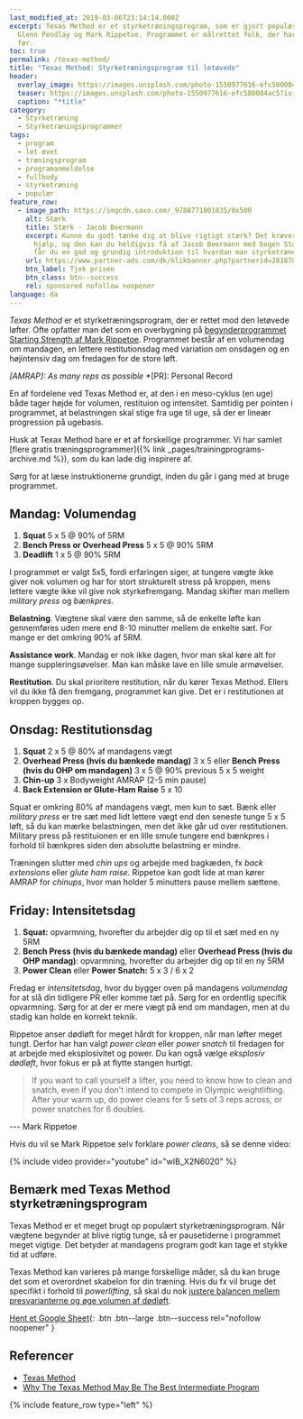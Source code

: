 ```yaml
---
last_modified_at: 2019-03-06T23:14:14.000Z
excerpt: Texas Method er et styrketræningsprogram, som er gjort populært af
  Glenn Pendlay og Mark Rippetoe. Programmet er målrettet folk, der har løftet
  før.
toc: true
permalink: /texas-method/
title: "Texas Method: Styrketræningsprogram til letøvede"
header:
  overlay_image: https://images.unsplash.com/photo-1550977616-efc580084ac5?ixid=MnwxMjA3fDB8MHxwaG90by1wYWdlfHx8fGVufDB8fHx8&ixlib=rb-1.2.1&auto=format&fit=crop&h=630&w=1200&q=10
  teaser: https://images.unsplash.com/photo-1550977616-efc580084ac5?ixid=MnwxMjA3fDB8MHxwaG90by1wYWdlfHx8fGVufDB8fHx8&ixlib=rb-1.2.1&auto=format&fit=crop&h=300&w=400&q=10
  caption: "*title"
category:
  - Styrketræning
  - Styrketræningsprogrammer
tags:
  - program
  - let øvet
  - træningsprogram
  - programanmeldelse
  - fullbody
  - styrketræning
  - populær
feature_row:
  - image_path: https://imgcdn.saxo.com/_9788771801835/0x500
    alt: Stærk
    title: Stærk - Jacob Beermann
    excerpt: Kunne du godt tænke dig at blive rigtigt stærk? Det kræver den rette
      hjælp, og den kan du heldigvis få af Jacob Beermann med bogen Stærk. Her
      får du en god og grundig introduktion til hvordan man styrketræner bedst.
    url: https://www.partner-ads.com/dk/klikbanner.php?partnerid=28187&bannerid=43264&htmlurl=https://www.saxo.com/dk/staerk_jacob-beermann_haeftet_9788771801835
    btn_label: Tjek prisen
    btn_class: btn--success
    rel: sponsored nofollow noopener
language: da
---
```


*Texas Method* er et styrketræningsprogram, der er rettet mod den letøvede løfter. Ofte opfatter man det som en overbygning på [begynderprogrammet Starting Strength af Mark Rippetoe](/starting-strength-styrketraeningsprogram/). Programmet består af en volumendag om mandagen, en lettere restitutionsdag med variation om onsdagen og en højintensiv dag om fredagen for de store løft.

*[AMRAP]: As many reps as possible*
*[PR]: Personal Record

En af fordelene ved Texas Method er, at den i en meso-cyklus (en uge) både tager højde for volumen, restituion og intensitet. Samtidig per pointen i programmet, at belastningen skal stige fra uge til uge, så der er lineær progression på ugebasis.

Husk at Texax Method bare er et af forskellige programmer. Vi har samlet [flere gratis træningsprogrammer]({% link _pages/trainingprograms-archive.md %}), som du kan lade dig inspirere af.

Sørg for at læse instruktionerne grundigt, inden du går i gang med at bruge programmet.

## Mandag: Volumendag

1. **Squat** 5 x 5 @ 90% of 5RM
2. **Bench Press or Overhead Press** 5 x 5 @ 90% 5RM
3. **Deadlift** 1 x 5 @ 90% 5RM

I programmet er valgt 5x5, fordi erfaringen siger, at tungere vægte ikke giver nok volumen og har for stort strukturelt stress på kroppen, mens lettere vægte ikke vil give nok styrkefremgang. Mandag skifter man mellem *military press* og *bænkpres*.

**Belastning**. Vægtene skal være den samme, så de enkelte løfte kan gennemføres uden mere end 8-10 minutter mellem de enkelte sæt. For mange er det omkring 90% af 5RM.

**Assistance work**. Mandag er nok ikke dagen, hvor man skal køre alt for mange suppleringsøvelser. Man kan måske lave en lille smule armøvelser.

**Restitution**. Du skal prioritere restitution, når du kører Texas Method. Ellers vil du ikke få den fremgang, programmet kan give. Det er i restitutionen at kroppen bygges op.

## Onsdag: Restitutionsdag

1. **Squat** 2 x 5 @ 80% af mandagens vægt
2. **Overhead Press (hvis du bænkede mandag)** 3 x 5 eller **Bench Press (hvis du OHP om mandagen)** 3 x 5 @ 90% previous 5 x 5 weight
3. **Chin-up** 3 x Bodyweight AMRAP (2-5 min pause)
4. **Back Extension or Glute-Ham Raise** 5 x 10

Squat er omkring 80% af mandagens vægt, men kun to sæt. Bænk eller *military press* er tre sæt med lidt lettere vægt end den seneste tunge 5 x 5 løft, så du kan mærke belastningen, men det ikke går ud over restitutionen. Military press på restituionen er en lille smule tungere end bænkpres i forhold til bænkpres siden den absolutte belastning er mindre.

Træningen slutter med *chin ups* og arbejde med bagkæden, fx *back extensions* eller *glute ham raise*. Rippetoe kan godt lide at man kører AMRAP for *chinups*, hvor man holder 5 minutters pause mellem sættene.

## Friday: Intensitetsdag

1. **Squat:** opvarmning, hvorefter du arbejder dig op til et sæt med en ny 5RM
2. **Bench Press (hvis du bænkede mandag)** eller **Overhead Press (hvis du OHP mandag)**: opvarmning, hvorefter du arbejder dig op til en ny 5RM
3. **Power Clean** eller **Power Snatch:** 5 x 3 / 6 x 2

Fredag er *intensitetsdag*, hvor du bygger oven på mandagens *volumendag* for at slå din tidligere PR eller komme tæt på. Sørg for en ordentlig specifik opvarmning. Sørg for at der er mere vægt på end om mandagen, men at du stadig kan holde en korrekt teknik.

Rippetoe anser dødløft for meget hårdt for kroppen, når man løfter meget tungt. Derfor har han valgt *power clean* eller *power snatch* til fredagen for at arbejde med eksplosivitet og power. Du kan også vælge _eksplosiv dødløft_, hvor fokus er på at flytte stangen hurtigt.

> If you want to call yourself a lifter, you need to know how to clean and snatch, even if you don't intend to compete in Olympic weightlifting. After your warm up, do power cleans for 5 sets of 3 reps across, or power snatches for 6 doubles.

--- Mark Rippetoe

Hvis du vil se Mark Rippetoe selv forklare *power cleans*, så se denne video:

{% include video provider="youtube" id="wIB_X2N6020" %}

## Bemærk med Texas Method styrketræningsprogram

Texas Method er et meget brugt op populært styrketræningsprogram. Når vægtene begynder at blive rigtig tunge, så er pausetiderne i programmet meget vigtige. Det betyder at mandagens program godt kan tage et stykke tid at udføre.

Texas Method kan varieres på mange forskellige måder, så du kan bruge det som et overordnet skabelon for din træning. Hvis du fx vil bruge det specifikt i forhold til *powerlifting*, så skal du nok [justere balancen mellem presvarianterne og øge volumen af dødløft](https://www.powerliftingtowin.com/texas-method/).

[<i class='fas fa-file-excel'></i> Hent et Google Sheet](https://docs.google.com/spreadsheets/d/1otHqC33cBT2TB9RIRrXXyRLqZ3BN1-RZkIhtQPEe7DQ/copy#gid=0){: .btn .btn--large .btn--success rel="nofollow noopener" }

## Referencer

* [Texas Method](https://www.t-nation.com/training/texas-method)
* [Why The Texas Method May Be The Best Intermediate Program](https://www.powerliftingtowin.com/texas-method/)

{% include feature_row type="left" %}
